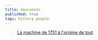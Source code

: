 ```yaml
---
title: Vaucanson
published: true
tags: history people
---
```

> [La machine de 1751 à l'origine de tout](https://www.youtube.com/watch?v=djB9oK6pkbA)